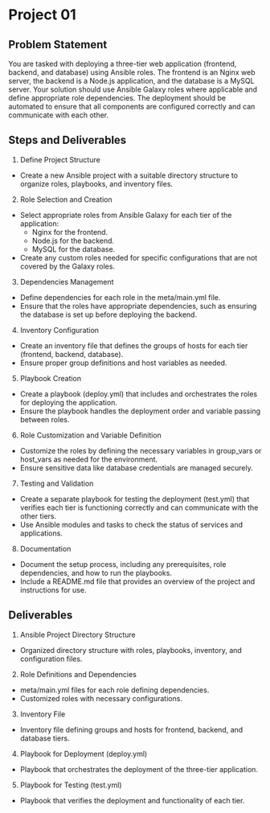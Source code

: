# Project 01

## Problem Statement

You are tasked with deploying a three-tier web application (frontend, backend, and database) using Ansible roles. The frontend is an Nginx web server, the backend is a Node.js application, and the database is a MySQL server. Your solution should use Ansible Galaxy roles where applicable and define appropriate role dependencies. The deployment should be automated to ensure that all components are configured correctly and can communicate with each other.

## Steps and Deliverables

1. Define Project Structure

+ Create a new Ansible project with a suitable directory structure to organize roles, playbooks, and inventory files.

2. Role Selection and Creation

+ Select appropriate roles from Ansible Galaxy for each tier of the application:
    + Nginx for the frontend.
    + Node.js for the backend.
    + MySQL for the database.
+ Create any custom roles needed for specific configurations that are not covered by the Galaxy roles.

3. Dependencies Management

+ Define dependencies for each role in the meta/main.yml file.
+ Ensure that the roles have appropriate dependencies, such as ensuring the database is set up before deploying the backend.

4. Inventory Configuration

+ Create an inventory file that defines the groups of hosts for each tier (frontend, backend, database).
+ Ensure proper group definitions and host variables as needed.

5. Playbook Creation

+ Create a playbook (deploy.yml) that includes and orchestrates the roles for deploying the application.
+ Ensure the playbook handles the deployment order and variable passing between roles.

6. Role Customization and Variable Definition

+ Customize the roles by defining the necessary variables in group_vars or host_vars as needed for the environment.
+ Ensure sensitive data like database credentials are managed securely.

7. Testing and Validation

+ Create a separate playbook for testing the deployment (test.yml) that verifies each tier is functioning correctly and can communicate with the other tiers.
+ Use Ansible modules and tasks to check the status of services and applications.

8. Documentation

+ Document the setup process, including any prerequisites, role dependencies, and how to run the playbooks.
+ Include a README.md file that provides an overview of the project and instructions for use.

## Deliverables
1. Ansible Project Directory Structure

+ Organized directory structure with roles, playbooks, inventory, and configuration files.

2. Role Definitions and Dependencies

+ meta/main.yml files for each role defining dependencies.
+ Customized roles with necessary configurations.

3. Inventory File

+ Inventory file defining groups and hosts for frontend, backend, and database tiers.

4. Playbook for Deployment (deploy.yml)
+ Playbook that orchestrates the deployment of the three-tier application.

5. Playbook for Testing (test.yml)
+ Playbook that verifies the deployment and functionality of each tier.